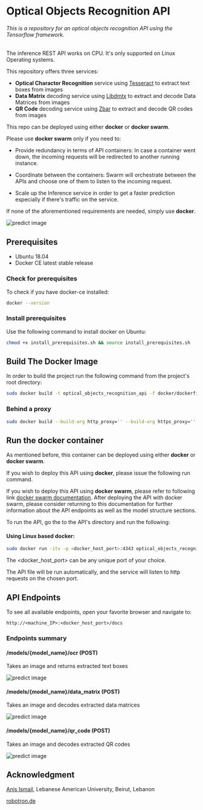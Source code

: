 # Optical Objects Recognition API

###### This is a repository for an optical objects recognition API using the Tensorflow framework.

The inference REST API works on CPU. It's only supported on Linux Operating systems.

This repository offers three services:

- **Optical Character Recognition** service using [Tesseract](https://github.com/tesseract-ocr/tesseract) to extract text boxes from images
- **Data Matrix** decoding service using [Libdmtx](https://github.com/NaturalHistoryMuseum/pylibdmtx) to extract and decode Data Matrices from images
- **QR Code** decoding service using [Zbar](https://github.com/NaturalHistoryMuseum/pyzbar) to extract and decode QR codes from images 

This repo can be deployed using either **docker** or **docker swarm**.

Please use **docker swarm** only if you need to:

* Provide redundancy in terms of API containers: In case a container went down, the incoming requests will be redirected to another running instance.

* Coordinate between the containers: Swarm will orchestrate between the APIs and choose one of them to listen to the incoming request.

* Scale up the Inference service in order to get a faster prediction especially if there's traffic on the service.

If none of the aforementioned requirements are needed, simply use **docker**.

![predict image](./docs/4.gif)

## Prerequisites

- Ubuntu 18.04
- Docker CE latest stable release

### Check for prerequisites

To check if you have docker-ce installed:

```sh
docker --version
```

### Install prerequisites

Use the following command to install docker on Ubuntu:

```sh
chmod +x install_prerequisites.sh && source install_prerequisites.sh
```

## Build The Docker Image

In order to build the project run the following command from the project's root directory:    

```sh
sudo docker build -t optical_objects_recognition_api -f docker/dockerfile .
```

### Behind a proxy

```sh
sudo docker build --build-arg http_proxy='' --build-arg https_proxy='' -t optical_objects_recognition_api -f ./docker/dockerfile .
```

## Run the docker container

As mentioned before, this container can be deployed using either  **docker** or **docker swarm**. 

If you wish to deploy this API using **docker**, please issue the following run command. 

If you wish to deploy this API using **docker swarm**, please refer to following link [docker swarm documentation](./README-docker_swarm.md). After deploying the API with docker swarm, please consider returning to this documentation for further information about the API endpoints as well as the model structure sections.

To run the API, go the to the API's directory and run the following:

#### Using Linux based docker:

```sh
sudo docker run -itv -p <docker_host_port>:4343 optical_objects_recognition_api
```

The <docker_host_port> can be any unique port of your choice.

The API file will be run automatically, and the service will listen to http requests on the chosen port.

## API Endpoints

To see all available endpoints, open your favorite browser and navigate to:

```
http://<machine_IP>:<docker_host_port>/docs
```

### Endpoints summary

#### /models/{model_name}/ocr (POST)

Takes an image and returns extracted text boxes

![predict image](./docs/5.gif)

#### /models/{model_name}/data_matrix (POST)

Takes an image and decodes extracted data matrices

![predict image](./docs/5.gif)

#### /models/{model_name}/qr_code (POST)

Takes an image and decodes extracted QR codes

![predict image](./docs/5.gif)



## Acknowledgment

[Anis Ismail](https://www.linkedin.com/in/anisdismail), Lebanese American University, Beirut, Lebanon

[robotron.de](https://robotron.de)

